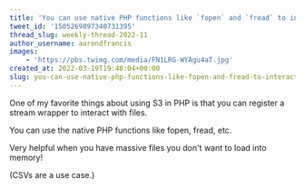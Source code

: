 ```yaml
---
title: 'You can use native PHP functions like `fopen` and `fread` to interact directly with file *streams*'
tweet_id: '1505269897340731395'
thread_slug: weekly-thread-2022-11
author_username: aarondfrancis
images:
    - 'https://pbs.twimg.com/media/FN1LRG-WYAgu4aT.jpg'
created_at: 2022-03-19T19:48:04+00:00
slug: you-can-use-native-php-functions-like-fopen-and-fread-to-interact-directly-with-file-streams
---
```

One of my favorite things about using S3 in PHP is that you can register a stream wrapper to interact with files.

You can use the native PHP functions like fopen, fread, etc. 

Very helpful when you have massive files you don't want to load into memory! 

(CSVs are a use case.)